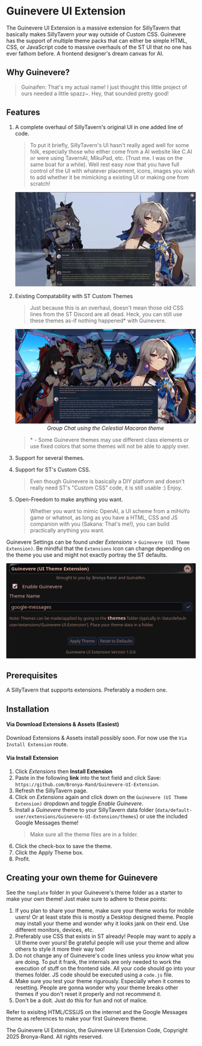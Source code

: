 # Guinevere UI Extension

The Guinevere UI Extension is a massive extension for SillyTavern that basically makes SillyTavern *your* way outside of Custom CSS. Guinevere has the support of multiple theme packs that can either be simple HTML, CSS, or JavaScript code to massive overhauls of the ST UI that no one has ever fathom before. A frontend designer's dream canvas for AI.

## Why Guinevere?

> Guinaifen: That's my actual name! I just thought this little project of ours needed a little spazz~. Hey, that sounded pretty good!

## Features

1. A complete overhaul of SillyTavern's original UI in one added line of code.
    > To put it briefly, SillyTavern's UI hasn't really aged well for some folk, especially those who either come from a AI website like C.AI or were using TavernAI, MikuPad, etc. (Trust me. I was on the same boat for a while). Well rest easy now that you have full control of the UI with whatever placement, icons, images you wish to add whether it be mimicking a existing UI or making one from scratch!

    <p align="center">
        <img src=".github/preview1.png" alt="Image Preview 1">
    </p>
2. Existing Compatability with ST Custom Themes 
    > Just because this is an overhaul, doesn't mean those old CSS lines from the ST Discord are all dead. Heck, you can still use these themes as-if nothing happened\* with Guinevere.

    <p align="center">
        <img src=".github/preview2.png" alt="Image Preview 2">
        <br>
        <em>Group Chat using the Celestial Macaron theme</em>
    </p>

    > \* - Some Guinevere themes may use different class elements or use fixed colors that some themes will not be able to apply over. 

3. Support for several themes.

4. Support for ST's Custom CSS.
    > Even though Guinevere is basically a DIY platform and doesn't really need ST's "Custom CSS" code, it is still usable :) Enjoy.
5. Open-Freedom to make anything you want.
    > Whether you want to mimic OpenAI, a UI scheme from a miHoYo game or whatnot, as long as you have a HTML, CSS and JS companion with you (Sakana: That's me!), you can build practically anything you want.

Guinevere Settings can be found under _Extensions_ > `Guinevere (UI Theme Extension)`. Be mindful that the `Extensions` icon can change depending on the theme you use and might not exactly portray the ST defaults.

<p align="center">
    <img src=".github/settings.png" alt="Settings">
    <br>
</p>

## Prerequisites

A SillyTavern that supports extensions. Preferably a modern one.

## Installation

#### Via Download Extensions & Assets (Easiest)

Download Extensions & Assets install possibly soon. For now use the `Via Install Extension` route.

#### Via Install Extension

1. Click _Extensions_ then **Install Extension**
2. Paste in the following **link** into the text field and click Save: `https://github.com/Bronya-Rand/Guinevere-UI-Extension`.
3. Refresh the SillyTavern page.
4. Click on _Extensions_ again and click down on the `Guinevere (UI Theme Extension)` dropdown and toggle _Enable Guinevere_.
5. Install a *Guinevere* theme to your SillyTavern data folder (`data/default-user/extensions/Guinevere-UI-Extension/themes`) or use the included Google Messages theme!
    > Make sure all the theme files are in a folder.
6. Click the check-box to save the theme.
7. Click the Apply Theme box.
8. Profit.

## Creating your own theme for Guinevere

See the `template` folder in your Guinevere's theme folder as a starter to make your own theme! Just make sure to adhere to these points:

1. If you plan to share your theme, make sure your theme works for mobile users! Or at least state this is mostly a Desktop designed theme. People may install your theme and wonder why it looks jank on their end. Use different monitors, devices, etc.
2. Preferably use CSS that exists in ST already! People may want to apply a UI theme over yours! Be grateful people will use your theme and allow others to style it more their way too!
3. Do not change any of Guinevere's code lines unless you *know* what you are doing. To put it frank, the internals are only needed to work the execution of stuff on the frontend side. All your code should go into your themes folder. JS code should be executed using a `code.js` file.
4. Make sure you test your theme rigurously. Especially when it comes to resetting. People are gonna wonder why your theme breaks other themes if you don't reset it properly and not recommend it.
5. Don't be a dolt. Just do this for fun and not of malice.

Refer to exisitng HTML/CSS/JS on the internet and the Google Messages theme as references to make your first Guinevere theme.

The Guinevere UI Extension, the Guinevere UI Extension Code, Copyright 2025 Bronya-Rand. All rights reserved. 